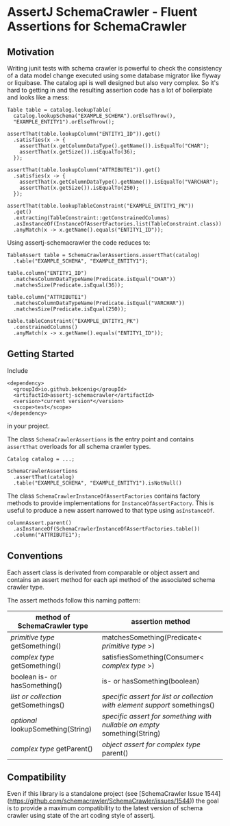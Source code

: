 # AssertJ SchemaCrawler - Fluent Assertions for SchemaCrawler

## Motivation
Writing junit tests with schema crawler is powerful to check the consistency of 
a data model change executed using some database migrator like flyway or
liquibase. The catalog api is well designed but also very complex. So it's hard
to getting in and the resulting assertion code has a lot of boilerplate and
looks like a mess:

```
Table table = catalog.lookupTable(
  catalog.lookupSchema("EXAMPLE_SCHEMA").orElseThrow(),
  "EXAMPLE_ENTITY1").orElseThrow();

assertThat(table.lookupColumn("ENTITY1_ID")).get()
  .satisfies(x -> {
    assertThat(x.getColumnDataType().getName()).isEqualTo("CHAR");
    assertThat(x.getSize()).isEqualTo(36);
  });

assertThat(table.lookupColumn("ATTRIBUTE1")).get()
  .satisfies(x -> {
    assertThat(x.getColumnDataType().getName()).isEqualTo("VARCHAR");
    assertThat(x.getSize()).isEqualTo(250);
  });

assertThat(table.lookupTableConstraint("EXAMPLE_ENTITY1_PK"))
  .get()
  .extracting(TableConstraint::getConstrainedColumns)
  .asInstanceOf(InstanceOfAssertFactories.list(TableConstraint.class))
  .anyMatch(x -> x.getName().equals("ENTITY1_ID"));

```

Using assertj-schemacrawler the code reduces to:

```
TableAssert table = SchemaCrawlerAssertions.assertThat(catalog)
  .table("EXAMPLE_SCHEMA", "EXAMPLE_ENTITY1");

table.column("ENTITY1_ID")
  .matchesColumnDataTypeName(Predicate.isEqual("CHAR"))
  .matchesSize(Predicate.isEqual(36));

table.column("ATTRIBUTE1")
  .matchesColumnDataTypeName(Predicate.isEqual("VARCHAR"))
  .matchesSize(Predicate.isEqual(250));

table.tableConstraint("EXAMPLE_ENTITY1_PK")
  .constrainedColumns()
  .anyMatch(x -> x.getName().equals("ENTITY1_ID"));
```

## Getting Started

Include 

```
<dependency>
  <groupId>io.github.bekoenig</groupId>
  <artifactId>assertj-schemacrawler</artifactId>
  <version>*current version*</version>
  <scope>test</scope>
</dependency>
```

in your project.

The class `SchemaCrawlerAssertions` is the entry point and contains `assertThat` 
overloads for all schema crawler types.

```
Catalog catalog = ...;

SchemaCrawlerAssertions
  .assertThat(catalog)
  .table("EXAMPLE_SCHEMA", "EXAMPLE_ENTITY1").isNotNull()
```

The class `SchemaCrawlerInstanceOfAssertFactories` contains factory methods
to provide implementations for `InstanceOfAssertFactory`. This is useful to
produce a new assert narrowed to that type using `asInstanceOf`. 

```
columnAssert.parent()
  .asInstanceOf(SchemaCrawlerInstanceOfAssertFactories.table())
  .column("ATTRIBUTE1");
```

## Conventions

Each assert class is derivated from comparable or object assert and contains an
assert method for each api method of the associated schema crawler type.

The assert methods follow this naming pattern: 

| method of SchemaCrawler type         | assertion method                                                           |
|--------------------------------------|----------------------------------------------------------------------------|
| *primitive type* getSomething()      | matchesSomething(Predicate< *primitive type* >)                            |
| *complex type* getSomething()        | satisfiesSomething(Consumer< *complex type* >)                             |
| boolean is- or hasSomething()        | is- or hasSomething(boolean)                                               |  
| *list or collection* getSomethings() | *specific assert for list or collection with element support* somethings() |
| *optional* lookupSomething(String)   | *specific assert for something with nullable on empty* something(String)   |
| *complex type* getParent()           | *object assert for complex type* parent()                                  |

## Compatibility 

Even if this library is a standalone project (see [SchemaCrawler Issue 1544]
(https://github.com/schemacrawler/SchemaCrawler/issues/1544)) the goal is to
provide a maximum compatibility to the latest version of schema crawler using
state of the art coding style of assertj.
